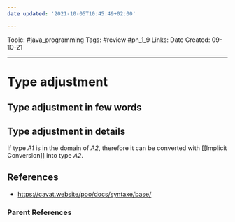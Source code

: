 ```yaml
---
date updated: '2021-10-05T10:45:49+02:00'

---
```


Topic: #java_programming 
Tags: #review #pn_1_9
Links:
Date Created: 09-10-21

---

# Type adjustment

## Type adjustment in few words

## Type adjustment in details
If type _A1_ is in the domain of _A2_, therefore it can be converted with [[Implicit Conversion]] into type _A2_.

## References
- <https://cavat.website/poo/docs/syntaxe/base/>

### Parent References


